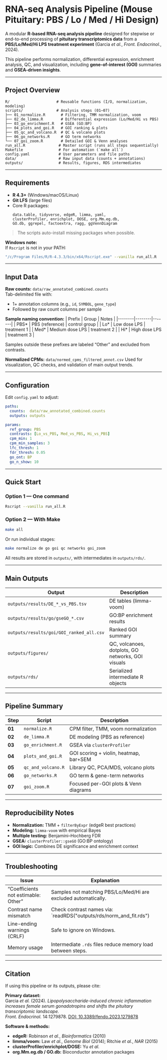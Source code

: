 # RNA-seq Analysis Pipeline (Mouse Pituitary: PBS / Lo / Med / Hi Design)

A modular **R-based RNA-seq analysis pipeline** designed for stepwise or end-to-end processing of **pituitary transcriptomics data** from a **PBS/Lo/Med/Hi LPS treatment experiment** (Garcia *et al.*, *Front. Endocrinol.*, 2024).

This pipeline performs normalization, differential expression, enrichment analysis, QC, and visualization, including **gene-of-interest (GOI)** summaries and **GSEA-driven insights**.

---

## Project Overview

```
R/                     # Reusable functions (I/O, normalization, modeling)
scripts/               # Analysis steps (01–07)
├── 01_normalize.R       # Filtering, TMM normalization, voom
├── 02_de_limma.R        # Differential expression (Lo/Med/Hi vs PBS)
├── 03_go_enrichment.R   # GSEA (GO:BP)
├── 04_plots_and_goi.R   # GOI ranking & plots
├── 05_qc_and_volcano.R  # QC & volcano plots
├── 06_go_networks.R     # GO term networks
└── 07_goi_zoom.R        # Detailed GOI & Venn analyses
run_all.R               # Master script (runs all steps sequentially)
Makefile                # For automation (`make all`)
config.yaml             # User parameters and file paths
data/                   # Raw input data (counts + annotations)
outputs/                # Results, figures, RDS intermediates
```

---

## Requirements

- **R 4.3+** (Windows/macOS/Linux)
- **Git LFS** (large files)
- Core R packages:
  ```
  data.table, tidyverse, edgeR, limma, yaml,
  clusterProfiler, enrichplot, DOSE, org.Mm.eg.db,
  GO.db, ggrepel, factoextra, ragg, ggVennDiagram
  ```

> The scripts auto-install missing packages when possible.

**Windows note:**  
If `Rscript` is not in your PATH:
```bash
"/c/Program Files/R/R-4.3.3/bin/x64/Rscript.exe" --vanilla run_all.R
```

---

## Input Data

**Raw counts:** `data/raw_annotated_combined.counts`  
Tab-delimited file with:
- 1+ annotation columns (e.g., `id`, `SYMBOL`, `gene_type`)
- Followed by raw count columns per sample

**Sample naming convention:**
| Prefix | Group | Notes |
|--------|--------|-------|
| PBS*   | PBS (reference) | control group |
| Lo*    | Low dose LPS    | treatment 1 |
| Med*   | Medium dose LPS | treatment 2 |
| Hi*    | High dose LPS   | treatment 3 |

Samples outside these prefixes are labeled “Other” and excluded from contrasts.

**Normalized CPMs:** `data/normed_cpms_filtered_annot.csv` Used for visualization, QC checks, and validation of main output trends.

---

## Configuration

Edit `config.yaml` to adjust:
```yaml
paths:
  counts:  data/raw_annotated_combined.counts
  outputs: outputs

params:
  ref_group: PBS
  contrasts: [Lo_vs_PBS, Med_vs_PBS, Hi_vs_PBS]
  cpm_min: 1
  cpm_min_samples: 3
  lfc_thresh: 1
  fdr_thresh: 0.05
  go_ont: BP
  go_n_show: 10
```

---

## Quick Start

### Option 1 — One command
```bash
Rscript --vanilla run_all.R
```

### Option 2 — With Make
```bash
make all
```
Or run individual stages:
```bash
make normalize de go goi qc networks goi_zoom
```

All results are stored in `outputs/`, with intermediates in `outputs/rds/`.

---

## Main Outputs

| Output | Description |
|--------|--------------|
| `outputs/results/DE_*_vs_PBS.tsv` | DE tables (limma-voom) |
| `outputs/results/go/gseGO_*.csv` | GO:BP enrichment results |
| `outputs/results/goi/GOI_ranked_all.csv` | Ranked GOI summary |
| `outputs/figures/` | QC, volcanoes, dotplots, GO networks, GOI visuals |
| `outputs/rds/` | Serialized intermediate R objects |

---

## Pipeline Summary

| Step | Script | Description |
|------|---------|-------------|
| **01** | `normalize.R` | CPM filter, TMM, voom normalization |
| **02** | `de_limma.R` | DE modeling (PBS as reference) |
| **03** | `go_enrichment.R` | GSEA via `clusterProfiler` |
| **04** | `plots_and_goi.R` | GOI scoring + violin, heatmap, bar+SEM |
| **05** | `qc_and_volcano.R` | Library QC, PCA/MDS, volcano plots |
| **06** | `go_networks.R` | GO term & gene-term networks |
| **07** | `goi_zoom.R` | Focused per-GOI plots & Venn diagrams |

---

## Reproducibility Notes

- **Normalization:** TMM + `filterByExpr` (edgeR best practices)  
- **Modeling:** `limma-voom` with empirical Bayes  
- **Multiple testing:** Benjamini–Hochberg FDR  
- **GSEA:** `clusterProfiler::gseGO` (GO:BP ontology)  
- **GOI logic:** Combines DE significance and enrichment context  

---

## Troubleshooting

| Issue | Explanation |
|--------|-------------|
| “Coefficients not estimable: Other” | Samples not matching PBS/Lo/Med/Hi are excluded automatically. |
| Contrast name mismatch | Check contrast names via: `readRDS("outputs/rds/norm_and_fit.rds") |> \`colnames(obj$fit2$coefficients)` |
| Line-ending warnings (CRLF) | Safe to ignore on Windows. |
| Memory usage | Intermediate `.rds` files reduce memory load between steps. |

---

## Citation

If using this pipeline or its outputs, please cite:

**Primary dataset:**  
Garcia *et al.* (2024). *Lipopolysaccharide-induced chronic inflammation increases female serum gonadotropins and shifts the pituitary transcriptomic landscape.*  
*Front. Endocrinol.* 14:1279878. [DOI: 10.3389/fendo.2023.1279878](https://doi.org/10.3389/fendo.2023.1279878)

**Software & methods:**  
- **edgeR:** Robinson *et al.*, *Bioinformatics* (2010)  
- **limma/voom:** Law *et al.*, *Genome Biol* (2014); Ritchie *et al.*, *NAR* (2015)  
- **clusterProfiler/enrichplot/DOSE:** Yu *et al.*  
- **org.Mm.eg.db / GO.db:** Bioconductor annotation packages  
